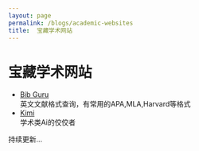 ```yaml
---
layout: page
permalink: /blogs/academic-websites
title:  宝藏学术网站
---
```


# 宝藏学术网站

- [Bib Guru](https://app.bibguru.com) <br>
英文文献格式查询，有常用的APA,MLA,Harvard等格式
- [Kimi](https://kimi.moonshot.cn)<br>
学术类Ai的佼佼者


持续更新...